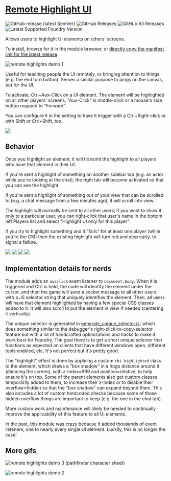 # [Remote Highlight UI](https://foundryvtt.com/packages/remote-highlight-ui/)

![GitHub release (latest SemVer)](https://img.shields.io/github/v/release/shemetz/remote-highlight-ui?style=for-the-badge)
![GitHub Releases](https://img.shields.io/github/downloads/shemetz/remote-highlight-ui/latest/total?style=for-the-badge)
![GitHub All Releases](https://img.shields.io/github/downloads/shemetz/remote-highlight-ui/total?style=for-the-badge&label=Downloads+total)  
![Latest Supported Foundry Version](https://img.shields.io/endpoint?url=https://foundryshields.com/version?url=https://github.com/shemetz/remote-highlight-ui/raw/master/module.json)

Allows users to highlight UI elements on others' screens.

To install, browse for it in the module browser, or [directly copy the manifest link for the latest release](https://github.com/shemetz/remote-highlight-ui/releases/latest/download/module.json).


![remote highlights demo 1](metadata/demo_1_v2.gif)


Useful for teaching people the UI remotely, or bringing attention to things (e.g. the end turn button).
Serves a similar purpose to pings on the canvas, but for the UI.

To activate, Ctrl+Aux-Click on a UI element.  The element will be highlighted on all other players' screens.
"Aux-Click" is middle-click or a mouse's side button mapped to "Forward".

You can configure it in the setting to have it trigger with a Ctrl+Right-click or with Shift or Ctrl+Shift, too.

![](metadata/config_enable.png)

## Behavior
Once you highlight an element, it will transmit the highlight to all players who have that element in their UI.

If you're sent a highlight of something on another sidebar tab (e.g. an actor while you're looking at the chat), 
the right tab will become activated so that you can see the highlight.

If you're sent a highlight of something out of your view that can be scrolled to (e.g. a chat message from a few
minutes ago), it will scroll into view.

The highlight will normally be sent to all other users;  if you want to show it only to a particular user, you can 
right-click that user's name in the bottom left Players list and select "Highlight UI only for this player".

If you try to highlight something and it "fails" for at least one player (while you're the GM) then the existing 
highlight will turn red and stop early, to signal a failure.

![](metadata/highlight_only_user.png)
![](metadata/highlight_only_user_active.png)
![](metadata/highlight_only_user_stop.png)
![](metadata/failed_highlight.png)

## Implementation details for nerds

The module adds an `auxclick` event listener to `document.body`. When it is triggered and Ctrl is held, the code will
identify the element under the cursor, and then
the game will send a socket message to all other users with a JS selector string that uniquely identifies the
element.  Then, all users will have that element highlighted by having a few special CSS classes added to it.  It will
also scroll to put the element in view if needed (centering it vertically).

The unique selector is generated in [generate_unique_selector.js`](scripts/generate-unique-selector.js) which does 
something similar to the debugger's right-click-to-copy-selector feature but with a lot of handcrafted optimizations and
hacks to make it work best for Foundry.  The goal there is to get a short unique selector that functions as expected on
clients that have different windows open, different tools enabled, etc.  It's not perfect but it's pretty good.

The "highlight" effect is done by applying a custom `rhi-highlighted` class to the element, which draws a "box shadow"
in a huge distance around it (dimming the screen), with z-index=999 and position=relative, to help ensure it's on top.
Some of the parent elements also get custom classes temporarily added to them, to increase their z-index or to disable
their overflow=hidden so that the "box shadow" can expand beyond them.  This also includes a lot of custom hardcoded
checks because some of those hidden overflow things are important to keep (e.g. the one in the chat tab).

More custom work and maintenance will likely be needed to continually improve the applicability of this feature to all
UI elements.

In the past, this module was crazy because it added thousands of event listeners, one to nearly every single UI element.
Luckily, this is no longer the case!

## More gifs

![remote highlights demo 3 (pathfinder character sheet)](metadata/demo_3.gif)

![remote highlights demo 2](metadata/demo_2.gif)
